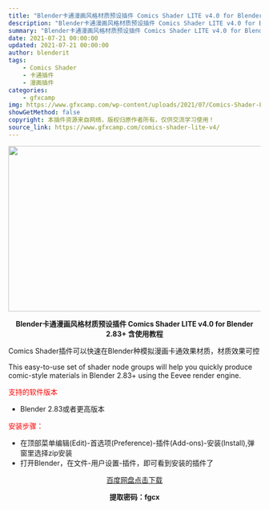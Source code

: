 ```yaml
---
title: "Blender卡通漫画风格材质预设插件 Comics Shader LITE v4.0 for Blender 2.83+ 含使用教程"
description: "Blender卡通漫画风格材质预设插件 Comics Shader LITE v4.0 for Blender 2.83+ 含使用教程 Comics Shader插件可以快速在Blender种模拟漫画..."
summary: "Blender卡通漫画风格材质预设插件 Comics Shader LITE v4.0 for Blender 2.83+ 含使用教程 Comics Shader插件可以快速在Blender种模拟漫画..."
date: 2021-07-21 00:00:00
updated: 2021-07-21 00:00:00
author: blenderit
tags: 
    - Comics Shader
    - 卡通插件
    - 漫画插件
categories:
    - gfxcamp
img: https://www.gfxcamp.com/wp-content/uploads/2021/07/Comics-Shader-LITE-v4.0-for-Blender-2.83.jpg
showGetMethod: false
copyright: 本插件资源来自网络，版权归原作者所有，仅供交流学习使用！
source_link: https://www.gfxcamp.com/comics-shader-lite-v4/
---
```

<div><p><img decoding="async" class="aligncenter size-full wp-image-96628" src="https://www.gfxcamp.com/wp-content/uploads/2021/07/Comics-Shader-LITE-v4.0-for-Blender-2.83.jpg" data-src="https://www.gfxcamp.com/wp-content/uploads/2021/07/Comics-Shader-LITE-v4.0-for-Blender-2.83.jpg" alt="" width="590" height="331" data-srcset="https://www.gfxcamp.com/wp-content/uploads/2021/07/Comics-Shader-LITE-v4.0-for-Blender-2.83.jpg 590w, https://www.gfxcamp.com/wp-content/uploads/2021/07/Comics-Shader-LITE-v4.0-for-Blender-2.83-150x84.jpg 150w" data-sizes="(max-width: 590px) 100vw, 590px"></p><p style="text-align: center;"><strong>Blender卡通漫画风格材质预设插件 Comics Shader LITE v4.0 for Blender 2.83+ 含使用教程</strong></p><p>Comics Shader插件可以快速在Blender种模拟漫画卡通效果材质，材质效果可控</p><p>This easy-to-use set of shader node groups will help you quickly produce comic-style materials in Blender 2.83+ using the Eevee render engine.</p><p><span style="color: #ff0000;">支持的软件版本</span></p><ul>
<li>Blender 2.83或者更高版本</li>
</ul><p><span style="color: #ff0000;">安装步骤：</span></p><ul>
<li>在顶部菜单编辑(Edit)-首选项(Preference)-插件(Add-ons)-安装(Install),弹窗里选择zip安装</li>
<li>打开Blender，在文件-用户设置-插件，即可看到安装的插件了</li>
</ul><p style="text-align: center;"><a class="maxbutton-3 maxbutton maxbutton-baidu" target="_blank" rel="noopener" href="https://pan.baidu.com/s/1a-oKT3O0QDqjgrs8QDopdg"><span class="mb-text">百度网盘点击下载</span></a></p><p style="text-align: center;"><strong>提取密码：fgcx</strong></p></div>